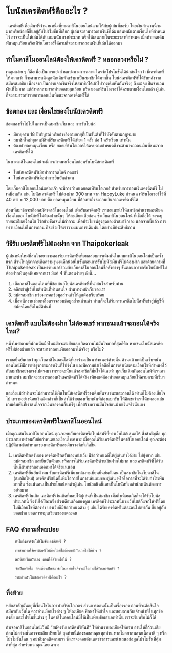 # โบนัสเครดิตฟรีคืออะไร ?
  เครดิตฟรี คือเงินฟรีจำนวนหนึ่งที่ทางคาสิโนออนไลน์แจกให้กับผู้เล่นที่ขอรับ โดยเงินจำนวนนี้จะมากหรือน้อยก็ขึ้นอยู่กับโปรโมชั่นที่เลือก ผู้เล่นจะสามารถเอาเงินที่ได้มาเล่นพนันตามเงื่อนไขที่กำหนดไว้ อาจจะเป็นให้เล่นได้กับเกมพนันบางประเภท หรือให้เล่นภายในระยะเวลาที่กำหนด เมื่อทำยอดเดิมพันหมุนเวียนหรือเทิร์นโอเวอร์ได้ครบก็จะสามารถถอนเงินที่เล่นได้ออกมา

## ทำไมคาสิโนออนไลน์ต้องให้เครดิตฟรี ? หลอกลวงหรือไม่ ?
เหตุผลง่าย ๆ ก็คือเพื่อเป็นการแย่งส่วนแบ่งทางการตลาด ใครจัดโปรโมชั่นได้น่าสนใจกว่า มีเครดิตฟรีให้มากกว่า ก็จะสามารถดึงดูดนักเดิมพันเข้ามาเป็นสมาชิกได้มากขึ้น
โบนัสเครดิตฟรีที่ได้รับหลังจากสมัครสมาชิก เนื่องจากเป็นการแจกเงินจริงให้สมาชิกได้เข้าไปวางเดิมพันกันจริงๆ ถึงแม้จะเป็นจำนวนเงินที่ไม่มาก แต่ถ้าหากสามารถทำยอดหมุนเวียน หรือ ยอดเทิร์นโอเวอร์ได้ครบตามเงื่อนไขแล้ว ผู้เล่นก็จะสามารถทำรายการถอนเงินที่ชนะจากเครดิตฟรีได้

## ข้อตกลง และ เงื่อนไขของโบนัสเครดิตฟรี
ข้อตกลงทั่วไปไปในการเป็นสมาชิกเว็บ และ การรับโบนัส
- มีอายุครบ 18 ปีบริบูรณ์ หรืออ้างอิงตามอายุที่เป็นขั้นต่ำที่ใช้บังคับตามกฎหมาย
- สมาชิกใหม่ทุกคนมีสิทธิ์รับเครดิตฟรีได้เพียง 1 ครั้ง ต่อ 1 ครัวเรือน เท่านั้น
- ต้องทำยอดหมุนเวียน หรือ ยอดเทิร์นโอเวอร์ให้ครบตามกำหนดถึงจะสามารถถอนเงินที่ชนะจากเครดิตฟรีได้

ในบางคาสิโนออนไลน์จะมีการกำหนดเงื่อนไขก่อนรับโบนัสเครดิตฟรี
- โบนัสเครดิตฟรีเมื่อทำการกดไลค์ กดแชร์
- โบนัสเครดิตฟรีเมื่อทำการยืนยันตัวตน

โดยเว็บคาสิโนออนไลน์แต่ละเจ้า จะมีการกำหนดยอดเทิร์นโอเวอร์ สำหรับการถอนเงินเครดิตฟรี ไม่เหมือนกัน เช่น โบนัสเครดิตฟรี ไม่ต้องฝาก 300 บาท จาก HappyLuke กำหนด เทิร์นโอเวอร์ไว้ที่ 40 เท่า = 12,000 บาท คือ ยอดหมุนเวียน ที่ต้องทำถึงจะถอนเงินจากเครดิตฟรีได้


ก่อนที่สมาชิกจะเลือกสมัครคาสิโนออนไลน์ เพื่อรับเครดิตฟรี เราขอแนะนำให้สมาชิกอ่านรายละเอียดเงื่อนไขของ โบนัสฟรีไม่ต้องฝากนั้นๆ ให้ละเอียดเสียก่อน ซึ่งเว็บคาสิโนออนไลน์ ที่เชื่อถือได้ จะระบุรายละเอียดเงื่อนไข ไว้อย่างชัดเจนไม่กำกวม เพื่อประโยชน์สูงสุดของตัวสมาชิกเอง นอกจากนี้แล้ว การทราบเงื่อนไขในการถอน ก็จะช่วยให้เราวางแผนการเดิมพัน ได้อย่างมีประสิทธิภาพ

## วิธีรับ เครดิตฟรีไม่ต้องฝาก จาก Thaipokerleak
ผู้เล่นหน้าใหม่ที่สนใจอยากจะลองรับเครดิตฟรีเพื่อทดสอบการเดิมพันในเกมคาสิโนออนไลน์เป็นครั้งแรก ส่วนใหญ่อาจจะเกิดความงุนงงเล็กน้อยในขั้นตอนการรับโบนัสเงินฟรีไม่ต้องฝาก และด้วยความที่ Thaipokerleak เป็นพาร์ทเนอร์ร่วมกับเว็บคาสิโนออนไลน์ชื่อดังต่างๆ ขั้นตอนการขอรับโบนัสฟรีไม่ต้องฝากเงินสุดพิเศษจากเรา มีแค่ 4 ขั้นตอนง่ายๆ ดังนี้…

1. เลือกคาสิโนออนไลน์ที่มีข้อเสนอโบนัสเครดิตฟรีที่น่าสนใจสำหรับท่าน
2. คลิกเข้าสู่เว็บไซต์พนันที่ท่านสนใจ ผ่านทางหน้าเว็บของเรา
3. สมัครสมาชิก พร้อมกรอกข้อมูลส่วนตัวให้ถูกต้องเรียบร้อย
4. เมื่อพนักงานช่วยเหลือตรวจสอบข้อมูลส่วนตัวแล้ว ท่านก็จะได้รับการเครดิตโบนัสฟรีเข้าสู่บัญชีที่สมัครโดยอัตโนมัติทันที

## เครดิตฟรี แบบไม่ต้องฝาก ไม่ต้องแชร์ หากชนะแล้วจะถอนได้จริงไหม?
หนึ่งในคำถามที่นักพนันมือใหม่มักจะสงสัยและเกิดความไม่มั่นใจมากที่สุดก็คือ หากชนะโบนัสเครดิตฟรีไม่ต้องฝากแล้ว จะสามารถถอนเงินออกมาได้จริงๆ หรือไม่?

เราขอยืนยันเลยว่าทุกเว็บคาสิโนออนไลน์ที่เราร่วมเป็นพาร์ทเนอร์ด้วยนั้น ล้วนแล้วแต่เป็นเว็บพนันออนไลน์ที่มีการทำธุรกรรมการเงินที่โปร่งใส และมีความน่าเชื่อถือในการดำเนินตามเงื่อนไขที่กำหนดไว้กับสมาชิกอย่างตรงไปตรงมา เพราะฉะนั้นแล้วสมาชิกก็มั่นใจได้เลยว่า ทุกเว็บเดิมพันออนไลน์ที่เราเอามาแนะนำ สมาชิกจะสามารถถอนเงินเครดิตฟรีได้จริง เพียงแค่ต้องทำยอดหมุนเวียนให้ครบตามที่เว็บฯ กำหนด

และถึงแม้ว่าท่านจะไม่สามารถใช้เงินโบนัสเครดิตฟรีวางเดิมพันจนชนะและถอนได้ ท่านก็ไม่ต้องเสียใจไป เพราะอย่างน้อยเงินดังกล่าวก็เป็นค่าใช้จ่ายของเว็บพนันที่ต้องแบกรับ ให้คิดซะว่าเราได้ทดลองเล่นเกมเดิมพันที่เราสนใจจากเงินของคนอื่นฟรีๆ เพื่อสร้างความมั่นใจก่อนฝากเงินจริงนั่นเอง

## ประเภทของเครดิตฟรีในคาสิโนออนไลน์
เมื่อคุณเล่นในคาสิโนออนไลน์ คุณจะพบกับเครดิตหรือโบนัสฟรีที่ทางเว็บไซต์เสนอให้ สิ่งสำคัญคือ ทุกประเภทมาพร้อมกับข้อกำหนดและเงื่อนไขเฉพาะ เมื่อคุณได้รับเครดิตฟรีในคาสิโนออนไลน์ คุณจะต้องปฏิบัติตามข้อกำหนดของเครดิตฟรีและเงินรางวัลที่เกิดขึ้น

1. เครดิตฟรีกดรับเอง
เครดิตฟรีกดรับเองหน้าเว็บ มีข้อกำหนดที่ให้ผู้เล่นทำได้ง่าย ไม่ยุ่งยาก เช่น สมัครสมาชิก และยืนยันตัวตน หรือการได้รับเครดิตฟรีด้วยเงินฝากไม่มาก และเครดิตฟรีที่ได้รับนั้นก็สามารถถอนออกมาได้จริงแน่นอน
2. เครดิตฟรียืนยันตัวตน
รับเครดิตฟรีเพียงแค่ลงทะเบียนยืนยันตัวตน เป็นสมาชิกในเว็บคาสิโน (สมาชิกใหม่) เครดิตฟรีชนิดนี้เพิ่มโอกาสในการเล่นเกมของผู้เล่น หรือโอกาสที่จะได้รับกำไรเพิ่มมากขึ้น ซึ่งแน่นอนเป็นประโยชน์ต่อตัวผู้เล่น โบนัสชนิดนี้เลยเป็นโบนัสที่เหล่านักพนันต้องการอย่างมาก
3. เครดิตฟรีวันเกิด
เครดิตฟรีวันเกิดที่มอบให้ผู้เล่นที่เป็นสมาชิก เมื่อถึงเดือนเกิดก็จะได้รับโบนัสประเภทนี้ ซึ่งรับได้ปีละครั้ง ช่วงเดือนเกิดของคุณ เครดิตฟรีประเภทนี้บางเว็บไซต์ก็แจกให้ฟรีโดยไม่มีเงื่อนไขที่ต้องทำ บางเว็บก็มีข้อกำหนดต่าง ๆ เช่น ได้รับเครดิตฟรีแต่ละคนไม่เท่ากัน ขึ้นอยู่กับยอดฝาก ยอดการหมุนเวียนของแต่ละคน

## FAQ คำถามที่พบบ่อย
		ทำไมถึงควรรับโปรโมชั่นเครดิตฟรี ? 

		เราสามารถใช้เครดิตฟรีไม่ต้องไลค์ไม่ต้องแชร์กับเกมใดได้บ้าง ? 

		เครดิตฟรีกดรับเอง ถอนได้จริงหรือไม่ ? 

		จำเป็นหรือไม่ ที่จะต้องเป็นสมาชิกใหม่เท่านั้นจึงจะมีโอกาสได้รับเครดิตฟรี ? 

		รหัสสำหรับโบนัสเครดิตฟรีคืออะไร ? 

## ทิ้งท้าย
หลักสำคัญมันอยู่ที่เงื่อนไขในการทำเทิร์นโอเวอร์ ส่วนการถอนนั้นเป็นเรื่องรอง ก่อนที่จะตัดสินใจสมัครกับเว็บใด ควรอ่านเงื่อนไขต่าง ๆ ให้ละเอียด ศึกษาให้เข้าใจ และสอบถามกับเจ้าหน้าที่ในทุกข้อสงสัย และโปรโมชั่นต่าง ๆ ในคาสิโนออนไลน์มีให้เป็นเพียงข้อเสนอเท่านั้น เราจะรับหรือไม่ก็ได้ 

ถ้าเจอคาสิโนออนไลน์เว็บมี “สมัครรับเครดิตฟรีทันที” ให้อ่านรายละเอียดให้ครบ อ่านให้ถี่ถ้วนเสียก่อนไม่อย่างนั้นอาจจะเสียเปรียบได้ สุดท้ายนี้ต้องขอขอบคุณทุกท่าน หากไม่อยากพลาดเนื้อหาดี ๆ หรือโปรโมชั่นโดน ๆ อย่าลืมกดติดตามเรา ซึ่งเราจะคอยอัพเดตข่าวสารและนำเสนอข้อมูลโปรโมชั่นที่คุ้มค่าที่สุด สำหรับพวกคุณโดยเฉพาะ
